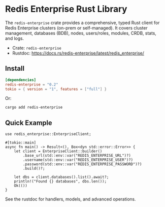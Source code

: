 # Redis Enterprise Rust Library

The `redis-enterprise` crate provides a comprehensive, typed Rust client for Redis Enterprise clusters (on-prem or self-managed). It covers cluster management, databases (BDB), nodes, users/roles, modules, CRDB, stats, and logs.

- Crate: `redis-enterprise`
- Rustdoc: https://docs.rs/redis-enterprise/latest/redis_enterprise/

## Install

```toml
[dependencies]
redis-enterprise = "0.2"
tokio = { version = "1", features = ["full"] }
```

Or:

```bash
cargo add redis-enterprise
```

## Quick Example

```rust,no_run
use redis_enterprise::EnterpriseClient;

#[tokio::main]
async fn main() -> Result<(), Box<dyn std::error::Error>> {
    let client = EnterpriseClient::builder()
        .base_url(std::env::var("REDIS_ENTERPRISE_URL")?)
        .username(std::env::var("REDIS_ENTERPRISE_USER")?)
        .password(std::env::var("REDIS_ENTERPRISE_PASSWORD")?)
        .build()?;

    let dbs = client.databases().list().await?;
    println!("Found {} databases", dbs.len());
    Ok(())
}
```

See the rustdoc for handlers, models, and advanced operations.

